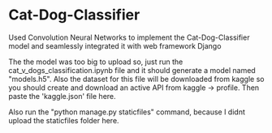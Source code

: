 # Cat-Dog-Classifier
Used Convolution Neural Networks to implement the Cat-Dog-Classifier model and seamlessly integrated it with web framework  Django

The the model was too big to upload so, just run the cat_v_dogs_classification.ipynb file and it should generate a model named "models.h5". 
Also the dataset for this file will be downloaded from kaggle so you should create and download an active API from kaggle -> profile. Then paste
the 'kaggle.json' file here.

Also run the "python manage.py staticfiles" command, because I didnt upload the staticfiles folder here.
